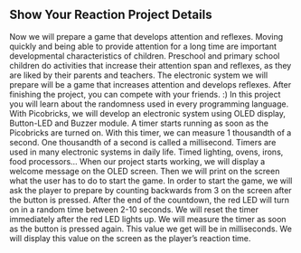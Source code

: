 ## Show Your Reaction Project Details
Now we will prepare a game that develops attention and reflexes. Moving quickly and being able to provide attention for a long time are important developmental characteristics of children. Preschool and primary school children do activities that increase their attention span and reflexes, as they are liked by their parents and teachers. The electronic system we will prepare will be a game that increases attention and develops reflexes. After finishing the project, you can compete with your friends. :) In this project you will learn about the randomness used in every programming language. With Picobricks, we will develop an electronic system using OLED display, Button-LED and Buzzer module. A timer starts running as soon as the Picobricks are turned on. With this timer, we can measure 1 thousandth of a second. One thousandth of a second is called a millisecond. Timers are used in many electronic systems in daily life. Timed lighting, ovens, irons, food processors… When our project starts working, we will display a welcome message on the OLED screen. Then we will print on the screen what the user has to do to start the game. In order to start the game, we will ask the player to prepare by counting backwards from 3 on the screen after the button is pressed. After the end of the countdown, the red LED will turn on in a random time between 2-10 seconds. We will reset the timer immediately after the red LED lights up. We will measure the timer as soon as the button is pressed again. This value we get will be in milliseconds. We will display this value on the screen as the player’s reaction time.
